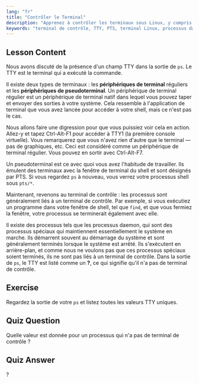 ```yaml
---
lang: "fr"
title: "Contrôler le Terminal"
description: "Apprenez à contrôler les terminaux sous Linux, y compris TTY vs PTS, et comment les processus y sont liés. Comprenez les processus daemon. Commencez votre parcours Linux !"
keywords: "terminal de contrôle, TTY, PTS, terminal Linux, processus daemon, débutant Linux, tutoriel Linux, guide Linux"
---
```


## Lesson Content

Nous avons discuté de la présence d'un champ TTY dans la sortie de `ps`. Le TTY est le terminal qui a exécuté la commande.

Il existe deux types de terminaux : les **périphériques de terminal** réguliers et les **périphériques de pseudoterminal**. Un périphérique de terminal régulier est un périphérique de terminal natif dans lequel vous pouvez taper et envoyer des sorties à votre système. Cela ressemble à l'application de terminal que vous avez lancée pour accéder à votre shell, mais ce n'est pas le cas.

Nous allons faire une digression pour que vous puissiez voir cela en action. Allez-y et tapez Ctrl-Alt-F1 pour accéder à TTY1 (la première console virtuelle). Vous remarquerez que vous n'avez rien d'autre que le terminal — pas de graphiques, etc. Ceci est considéré comme un périphérique de terminal régulier. Vous pouvez en sortir avec Ctrl-Alt-F7.

Un pseudoterminal est ce avec quoi vous avez l'habitude de travailler. Ils émulent des terminaux avec la fenêtre de terminal du shell et sont désignés par PTS. Si vous regardez `ps` à nouveau, vous verrez votre processus shell sous `pts/*`.

Maintenant, revenons au terminal de contrôle : les processus sont généralement liés à un terminal de contrôle. Par exemple, si vous exécutiez un programme dans votre fenêtre de shell, tel que `find`, et que vous fermiez la fenêtre, votre processus se terminerait également avec elle.

Il existe des processus tels que les processus daemon, qui sont des processus spéciaux qui maintiennent essentiellement le système en marche. Ils démarrent souvent au démarrage du système et sont généralement terminés lorsque le système est arrêté. Ils s'exécutent en arrière-plan, et comme nous ne voulons pas que ces processus spéciaux soient terminés, ils ne sont pas liés à un terminal de contrôle. Dans la sortie de `ps`, le TTY est listé comme un **?**, ce qui signifie qu'il n'a pas de terminal de contrôle.

## Exercise

Regardez la sortie de votre `ps` et listez toutes les valeurs TTY uniques.

## Quiz Question

Quelle valeur est donnée pour un processus qui n'a pas de terminal de contrôle ?

## Quiz Answer

?
